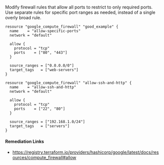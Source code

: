 
Modify firewall rules that allow all ports to restrict to only required ports. Use separate rules for specific port ranges as needed, instead of a single overly broad rule.


```hcl
resource "google_compute_firewall" "good_example" {
  name    = "allow-specific-ports"
  network = "default"

  allow {
    protocol = "tcp"
    ports    = ["80", "443"]
  }

  source_ranges = ["0.0.0.0/0"]
  target_tags   = ["web-servers"]
}
```
```hcl
resource "google_compute_firewall" "allow-ssh-and-http" {
  name    = "allow-ssh-and-http"
  network = "default"

  allow {
    protocol = "tcp"
    ports    = ["22", "80"]
  }

  source_ranges = ["192.168.1.0/24"]
  target_tags   = ["servers"]
}
```

#### Remediation Links
 - https://registry.terraform.io/providers/hashicorp/google/latest/docs/resources/compute_firewall#allow

